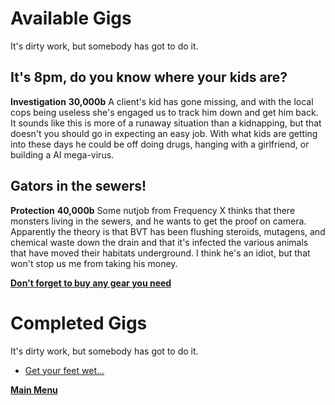 # Available Gigs
It's dirty work, but somebody has got to do it. 

## It's 8pm, do you know where your kids are?
**Investigation**
**30,000b**
A client's kid has gone missing, and with the local cops being useless she's engaged us to track him down and get him back. It sounds like this is more of a runaway situation than a kidnapping, but that doesn't you should go in expecting an easy job. With what kids are getting into these days he could be off doing drugs, hanging with a girlfriend, or building a AI mega-virus.

## Gators in the sewers!
**Protection**
**40,000b**
Some nutjob from Frequency X thinks that there monsters living in the sewers, and he wants to get the proof on camera. Apparently the theory is that BVT has been flushing steroids, mutagens, and chemical waste down the drain and that it's infected the various animals that have moved their habitats underground. I think he's an idiot, but that won't stop us me from taking his money.

 **[Don't forget to buy any gear you need](Marketplace.md)**
# Completed Gigs
It's dirty work, but somebody has got to do it. 
- [Get your feet wet...](Completed/getyfw.md)

 **[Main Menu](README.md)**